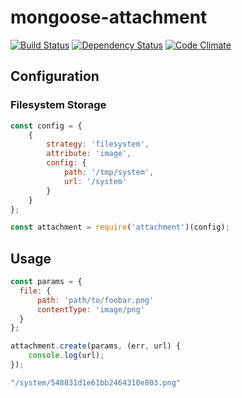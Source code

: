 # mongoose-attachment

[![Build Status](https://travis-ci.org/blissbooker/attachment.svg?branch=master)](https://travis-ci.org/blissbooker/attachment)
[![Dependency Status](https://gemnasium.com/blissbooker/attachment.svg)](https://gemnasium.com/blissbooker/attachment)
[![Code Climate](https://codeclimate.com/github/blissbooker/attachment/badges/gpa.svg)](https://codeclimate.com/github/blissbooker/attachment)

## Configuration

### Filesystem Storage

```javascript
const config = {
    {
        strategy: 'filesystem',
        attribute: 'image',
        config: {
            path: '/tmp/system',
            url: '/system'
        }
    }
};

const attachment = require('attachment')(config);
```

## Usage

```javascript
const params = {
  file: {
  	  path: 'path/to/foobar.png'
      contentType: 'image/png'
  }
};

attachment.create(params, (err, url) {
    console.log(url);
});
```

```javascript
"/system/548831d1e61bb2464310e803.png"
```
